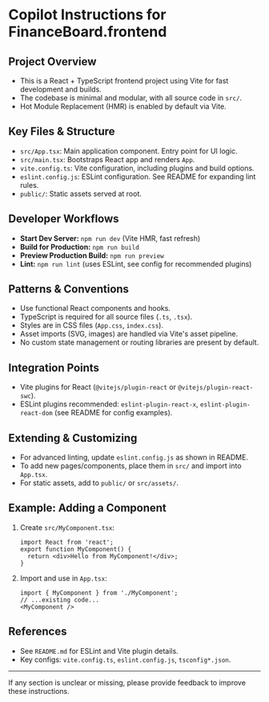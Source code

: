 # Copilot Instructions for FinanceBoard.frontend

## Project Overview
- This is a React + TypeScript frontend project using Vite for fast development and builds.
- The codebase is minimal and modular, with all source code in `src/`.
- Hot Module Replacement (HMR) is enabled by default via Vite.

## Key Files & Structure
- `src/App.tsx`: Main application component. Entry point for UI logic.
- `src/main.tsx`: Bootstraps React app and renders `App`.
- `vite.config.ts`: Vite configuration, including plugins and build options.
- `eslint.config.js`: ESLint configuration. See README for expanding lint rules.
- `public/`: Static assets served at root.

## Developer Workflows
- **Start Dev Server:** `npm run dev` (Vite HMR, fast refresh)
- **Build for Production:** `npm run build`
- **Preview Production Build:** `npm run preview`
- **Lint:** `npm run lint` (uses ESLint, see config for recommended plugins)

## Patterns & Conventions
- Use functional React components and hooks.
- TypeScript is required for all source files (`.ts`, `.tsx`).
- Styles are in CSS files (`App.css`, `index.css`).
- Asset imports (SVG, images) are handled via Vite's asset pipeline.
- No custom state management or routing libraries are present by default.

## Integration Points
- Vite plugins for React (`@vitejs/plugin-react` or `@vitejs/plugin-react-swc`).
- ESLint plugins recommended: `eslint-plugin-react-x`, `eslint-plugin-react-dom` (see README for config examples).

## Extending & Customizing
- For advanced linting, update `eslint.config.js` as shown in README.
- To add new pages/components, place them in `src/` and import into `App.tsx`.
- For static assets, add to `public/` or `src/assets/`.

## Example: Adding a Component
1. Create `src/MyComponent.tsx`:
   ```tsx
   import React from 'react';
   export function MyComponent() {
     return <div>Hello from MyComponent!</div>;
   }
   ```
2. Import and use in `App.tsx`:
   ```tsx
   import { MyComponent } from './MyComponent';
   // ...existing code...
   <MyComponent />
   ```

## References
- See `README.md` for ESLint and Vite plugin details.
- Key configs: `vite.config.ts`, `eslint.config.js`, `tsconfig*.json`.

---

If any section is unclear or missing, please provide feedback to improve these instructions.
